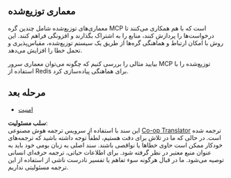 <!--
CO_OP_TRANSLATOR_METADATA:
{
  "original_hash": "9730a53698bf9df8166d0080a8d5b61f",
  "translation_date": "2025-06-02T19:51:29+00:00",
  "source_file": "05-AdvancedTopics/mcp-scaling/README.md",
  "language_code": "fa"
}
-->
## معماری توزیع‌شده

معماری‌های توزیع‌شده شامل چندین گره MCP است که با هم همکاری می‌کنند تا درخواست‌ها را پردازش کنند، منابع را به اشتراک بگذارند و افزونگی فراهم کنند. این روش با امکان ارتباط و هماهنگی گره‌ها از طریق یک سیستم توزیع‌شده، مقیاس‌پذیری و تحمل خطا را افزایش می‌دهد.

بیایید مثالی را بررسی کنیم که چگونه می‌توان معماری سرور MCP توزیع‌شده را با استفاده از Redis برای هماهنگی پیاده‌سازی کرد.

## مرحله بعد

- [امنیت](../mcp-security/README.md)

**سلب مسئولیت**:  
این سند با استفاده از سرویس ترجمه هوش مصنوعی [Co-op Translator](https://github.com/Azure/co-op-translator) ترجمه شده است. در حالی که ما در تلاش برای دقت هستیم، لطفاً توجه داشته باشید که ترجمه‌های خودکار ممکن است حاوی خطاها یا نواقصی باشند. سند اصلی به زبان بومی خود باید به عنوان منبع معتبر در نظر گرفته شود. برای اطلاعات حیاتی، ترجمه حرفه‌ای انسانی توصیه می‌شود. ما در قبال هرگونه سوء تفاهم یا تفسیر نادرست ناشی از استفاده از این ترجمه مسئولیتی نداریم.